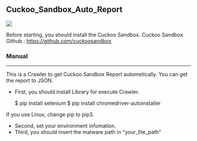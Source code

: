 ## Cuckoo_Sandbox_Auto_Report
![](https://user-images.githubusercontent.com/50067697/178905264-0e466a9a-be32-4698-a6c7-94eb55119a05.gif)

Before starting, you should install the Cuckoo Sandbox.
Cuckoo Sandbox Github : <https://github.com/cuckoosandbox>
### Manual
- - -
This is a Crawler to get Cuckoo Sandbox Report autometically.
You can get the report to JSON.

* First, you should install Library for execute Crawler.

    $ pip install selenium
    $ pip install chromedriver-autoinstaller

If you use Linux, change pip to pip3.

* Second, set your environment infomation.
* Third, you should insert the malware path in "your_file_path"
